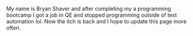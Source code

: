 My name is Bryan Shaver and after completing my a programming bootcamp I got a job in QE and stopped programming outside of test automation lol. Now the itch is back and I hope to update this page more often.


<!---
bryanshaver/bryanshaver is a ✨ special ✨ repository because its `README.md` (this file) appears on your GitHub profile.
You can click the Preview link to take a look at your changes.
--->
